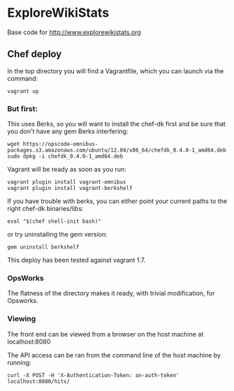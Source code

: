 # ExploreWikiStats
Base code for http://www.explorewikistats.org

## Chef deploy

In the top directory you will find a Vagrantfile, which you can launch via the command:

```
vagrant up
```

### But first:

This uses Berks, so you will want to install the chef-dk first and be sure that you don't have 
any gem Berks interfering:

```
wget https://opscode-omnibus-packages.s3.amazonaws.com/ubuntu/12.04/x86_64/chefdk_0.4.0-1_amd64.deb
sudo dpkg -i chefdk_0.4.0-1_amd64.deb
```

Vagrant will be ready as soon as you run:

```
vagrant plugin install vagrant-omnibus
vagrant plugin install vagrant-berkshelf
```

If you have trouble with berks, you can either point your current paths to the right chef-dk binaries/libs:

```
eval "$(chef shell-init bash)"
```

or try uninstalling the gem version:

```
gem uninstall berkshelf
```

This deploy has been tested against vagrant 1.7.

### OpsWorks

The flatness of the directory makes it ready, with trivial modification, for Opsworks.

### Viewing

The front end can be viewed from a browser on the host machine at localhost:8080

The API access can be ran from the command line of the host machine by running:

```
curl -X POST -H 'X-Authentication-Token: an-auth-token' localhost:8080/hits/
```

